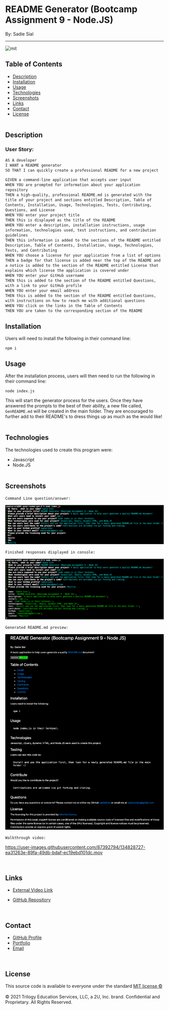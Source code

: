 # README Generator (Bootcamp Assignment 9 - Node.JS)

By: Sadie Sial
___

![mit](https://img.shields.io/badge/license-MIT-brightgreen)

## Table of Contents

* [Description](#description)
* [Installation](#installation)
* [Usage](#usage)
* [Technologies](#technologies)
* [Screenshots](#screenshots)
* [Links](#links)
* [Contact](#contact)
* [License](#license)
<br><br>

## Description <br>

### User Story:

```
AS A developer
I WANT a README generator
SO THAT I can quickly create a professional README for a new project
```

```
GIVEN a command-line application that accepts user input
WHEN YOU are prompted for information about your application repository
THEN a high-quality, professional README.md is generated with the title of your project and sections entitled Description, Table of Contents, Installation, Usage, Technologies, Tests, Contributing, Questions, and License
WHEN YOU enter your project title
THEN this is displayed as the title of the README
WHEN YOU enter a description, installation instructions, usage information, technologies used, test instructions, and contribution guidelines
THEN this information is added to the sections of the README entitled Description, Table of Contents, Installation, Usage, Technologies, Tests, and Contributing
WHEN YOU choose a license for your application from a list of options
THEN a badge for that license is added near the top of the README and a notice is added to the section of the README entitled License that explains which license the application is covered under
WHEN YOU enter your GitHub username
THEN this is added to the section of the README entitled Questions, with a link to your GitHub profile
WHEN YOU enter your email address
THEN this is added to the section of the README entitled Questions, with instructions on how to reach me with additional questions
WHEN YOU click on the links in the Table of Contents
THEN YOU are taken to the corresponding section of the README
```

## Installation

Users will need to install the following in their command line:
```
npm i
```


## Usage

After the installation process, users will then need to run the following in their command line:
```
node index.js
```
This will start the generator process for the users. Once they have answered the prompts to the best of their ability, a new file called, `GenREADME.md` will be created in the main folder. They are encouraged to further add to their README's to dress things up as much as the would like!
<br><br>


## Technologies

The technologies used to create this program were: 
- Javascript
- Node.JS
<br><br>

## Screenshots
```
Command Line question/answer:
```
![Screenshot](./assets/images/screenshot.png)

```
Finished responses displayed in console:
```
![Screenshot](./assets/images/screenshot2.png)

```
Generated README.md preview:
```
![Screenshot](./assets/images/screenshot3.png)

```
Walkthrough video:
```
https://user-images.githubusercontent.com/87392794/134828727-ea31263e-89fa-49db-bdaf-ec19ebd101dc.mov



<br>

## Links

- [External Video Link](https://watch.screencastify.com/v/2nPAK0kNzjQqtOpGmB7c)

- [GitHub Repository](https://github.com/sadielinks/the-readme-gen)

<br>

## Contact

- [GitHub Profile](https://github.com/sadielinks)
- [Portfolio](https://sadielinks.github.io/professional-portfolio/)
- [Email](mailto:sadiecodes@gmail.com)

<br>

## License

This source code is available to everyone under the standard [MIT license ©](https://choosealicense.com/licenses/mit/) <br><br>
© 2021 Trilogy Education Services, LLC, a 2U, Inc. brand. Confidential and Proprietary. All Rights Reserved.

